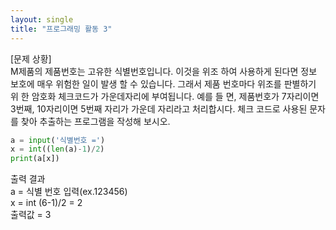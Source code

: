 ```yaml
---
layout: single
title: "프로그래밍 활동 3"
---
```

[문제 상황]  
M제품의 제품번호는 고유한 식별번호입니다.   이것을 위조
하여 사용하게 된다면 정보 보호에 매우 위험한 일이 발생
할 수 있습니다.   그래서 제품 번호마다 위조를 판별하기 위
한 암호화 체크코드가 가운데자리에 부여됩니다.   예를 들
면, 제품번호가 7자리이면 3번째, 10자리이면 5번째 자리가
가운데 자리라고 처리합시다.   체크 코드로 사용된 문자를
찾아 추출하는 프로그램을 작성해 보시오.

~~~python
a = input('식별번호 =')
x = int((len(a)-1)/2)
print(a[x])
~~~

출력 결과  
a = 식별 번호 입력(ex.123456)  
x = int (6-1)/2   =    2  
출력값 = 3
